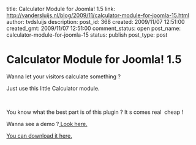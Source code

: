 title: Calculator Module for Joomla! 1.5
link: http://vandersluijs.nl/blog/2009/11/calculator-module-for-joomla-15.html
author: tvdsluijs
description: 
post_id: 368
created: 2009/11/07 12:51:00
created_gmt: 2009/11/07 12:51:00
comment_status: open
post_name: calculator-module-for-joomla-15
status: publish
post_type: post

# Calculator Module for Joomla! 1.5

Wanna let your visitors calculate something ?  
  
Just use this little Calculator module.  
  
   
  
You know what the best part is of this plugin ? It s comes real  cheap !  
  
Wanna see a demo ?[ Look here.](http://demos.gebruikmaar.nl/joomla/index.php/extensions/modules/calculator.html)  
  
[You can download it here.](http://www.iamboredsoiblog.eu/download-page/joomla-extensions/calculator-module/)